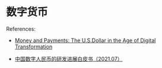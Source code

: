 # 数字货币


References:

- [Money and Payments: The U.S.Dollar in the Age of Digital Transformation](https://www.federalreserve.gov/publications/files/money-and-payments-20220120.pdf)

- [中国数字人民币的研发进展白皮书（2021.07）](http://www.pbc.gov.cn/goutongjiaoliu/113456/113469/4293590/2021071614200022055.pdf)

